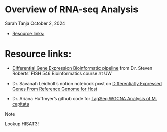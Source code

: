# Overview of RNA-seq Analysis
Sarah Tanja
October 2, 2024

- [Resource links:](#resource-links)

# Resource links:

- [Differential Gene Expression Bioinformatic
  pipeline](https://sr320.github.io/course-fish546-2023/assignments/02-DGE.html)
  from Dr. Steven Roberts’ FISH 546 Bioinformatics course at UW

- Dr. Savanah Leidholt’s notion notebook post on [Differentially
  Expressed Genes From Reference Genome for
  Host](https://www.notion.so/Differentially-Expressed-Genes-From-Reference-Genome-for-Host-35267b46f51d4383b4b70bb3796d28c9)

- Dr. Ariana Huffmyer’s github code for [TagSeq WGCNA Analysis of M.
  capitata](https://github.com/AHuffmyer/EarlyLifeHistory_Energetics/tree/master/Mcap2020/Scripts/TagSeq)

> [!NOTE]
>
> Lookup HISAT3!
